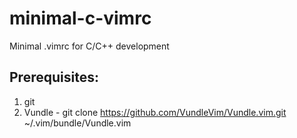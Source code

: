 # minimal-c-vimrc
Minimal .vimrc for C/C++ development

## Prerequisites:
1. git
2. Vundle - git clone https://github.com/VundleVim/Vundle.vim.git ~/.vim/bundle/Vundle.vim
